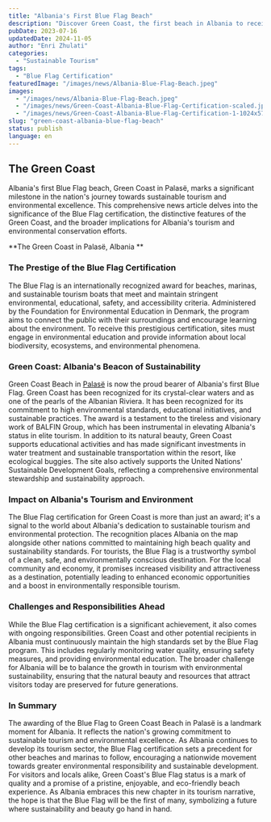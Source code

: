 ```yaml
---
title: "Albania's First Blue Flag Beach"
description: "Discover Green Coast, the first beach in Albania to receive the prestigious Blue Flag certification for sustainable tourism."
pubDate: 2023-07-16
updatedDate: 2024-11-05
author: "Enri Zhulati"
categories:
  - "Sustainable Tourism"
tags:
  - "Blue Flag Certification"
featuredImage: "/images/news/Albania-Blue-Flag-Beach.jpeg"
images:
  - "/images/news/Albania-Blue-Flag-Beach.jpeg"
  - "/images/news/Green-Coast-Albania-Blue-Flag-Certification-scaled.jpeg"
  - "/images/news/Green-Coast-Albania-Blue-Flag-Certification-1-1024x576.jpeg"
slug: "green-coast-albania-blue-flag-beach"
status: publish
language: en
---
```


## The Green Coast

Albania's first Blue Flag beach, Green Coast in Palasë, marks a significant milestone in the nation's journey towards sustainable tourism and environmental excellence. This comprehensive news article delves into the significance of the Blue Flag certification, the distinctive features of the Green Coast, and the broader implications for Albania's tourism and environmental conservation efforts.

**The Green Coast in Palasë, Albania **

### The Prestige of the Blue Flag Certification

The Blue Flag is an internationally recognized award for beaches, marinas, and sustainable tourism boats that meet and maintain stringent environmental, educational, safety, and accessibility criteria. Administered by the Foundation for Environmental Education in Denmark, the program aims to connect the public with their surroundings and encourage learning about the environment. To receive this prestigious certification, sites must engage in environmental education and provide information about local biodiversity, ecosystems, and environmental phenomena.

### Green Coast: Albania's Beacon of Sustainability

Green Coast Beach in [Palasë](https://albaniavisit.com/destinations/palase/) is now the proud bearer of Albania's first Blue Flag. Green Coast has been recognized for its crystal-clear waters and as one of the pearls of the Albanian Riviera. It has been recognized for its commitment to high environmental standards, educational initiatives, and sustainable practices. The award is a testament to the tireless and visionary work of BALFIN Group, which has been instrumental in elevating Albania's status in elite tourism. In addition to its natural beauty, Green Coast supports educational activities and has made significant investments in water treatment and sustainable transportation within the resort, like ecological buggies. The site also actively supports the United Nations' Sustainable Development Goals, reflecting a comprehensive environmental stewardship and sustainability approach.

### Impact on Albania's Tourism and Environment

The Blue Flag certification for Green Coast is more than just an award; it's a signal to the world about Albania's dedication to sustainable tourism and environmental protection. The recognition places Albania on the map alongside other nations committed to maintaining high beach quality and sustainability standards. For tourists, the Blue Flag is a trustworthy symbol of a clean, safe, and environmentally conscious destination. For the local community and economy, it promises increased visibility and attractiveness as a destination, potentially leading to enhanced economic opportunities and a boost in environmentally responsible tourism.

### Challenges and Responsibilities Ahead

While the Blue Flag certification is a significant achievement, it also comes with ongoing responsibilities. Green Coast and other potential recipients in Albania must continuously maintain the high standards set by the Blue Flag program. This includes regularly monitoring water quality, ensuring safety measures, and providing environmental education. The broader challenge for Albania will be to balance the growth in tourism with environmental sustainability, ensuring that the natural beauty and resources that attract visitors today are preserved for future generations.

### In Summary

The awarding of the Blue Flag to Green Coast Beach in Palasë is a landmark moment for Albania. It reflects the nation's growing commitment to sustainable tourism and environmental excellence. As Albania continues to develop its tourism sector, the Blue Flag certification sets a precedent for other beaches and marinas to follow, encouraging a nationwide movement towards greater environmental responsibility and sustainable development. For visitors and locals alike, Green Coast's Blue Flag status is a mark of quality and a promise of a pristine, enjoyable, and eco-friendly beach experience. As Albania embraces this new chapter in its tourism narrative, the hope is that the Blue Flag will be the first of many, symbolizing a future where sustainability and beauty go hand in hand.